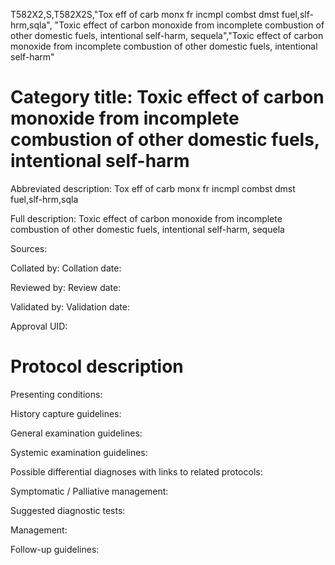 T582X2,S,T582X2S,"Tox eff of carb monx fr incmpl combst dmst fuel,slf-hrm,sqla", "Toxic effect of carbon monoxide from incomplete combustion of other domestic fuels, intentional self-harm, sequela","Toxic effect of carbon monoxide from incomplete combustion of other domestic fuels, intentional self-harm"
# Category title: Toxic effect of carbon monoxide from incomplete combustion of other domestic fuels, intentional self-harm

Abbreviated description: Tox eff of carb monx fr incmpl combst dmst fuel,slf-hrm,sqla

Full description: Toxic effect of carbon monoxide from incomplete combustion of other domestic fuels, intentional self-harm, sequela

Sources:

Collated by:
Collation date:

Reviewed by:
Review date:

Validated by:
Validation date:

Approval UID:

# Protocol description

Presenting conditions:

History capture guidelines:

General examination guidelines:

Systemic examination guidelines:

Possible differential diagnoses with links to related protocols:

Symptomatic / Palliative management:

Suggested diagnostic tests:

Management:

Follow-up guidelines:

